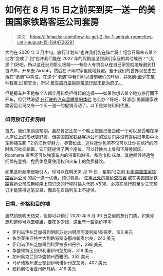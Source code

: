 # 如何在 8 月 15 日之前买到买一送一的美国国家铁路客运公司套房

> 原文：<https://lifehacker.com/how-to-get-2-for-1-amtrak-roomettes-until-august-15-1844726291>

大约在 2020 年 3 月中旬，旅行计划从“也许我们能在阵亡将士纪念日周末去某个地方”变成了 到“也许我们能在 2022 年的假期里见到我们家庭的其他成员！”(太黑？)好吧，所以这还没*到*那么极端——有些人有机会从在自己家里就地躲避到打包汽车，开车去 Airbnb，然后在*不同的*家里就地躲避。鉴于我们的世界现在由生活在“泡泡”中构成，在这个“泡泡”中我们可以控制我们的环境，并感到(至少在某种程度上)更安全，所以 [房车旅行变得异常流行就不足为奇了。](https://www.vacationrenter.com/trends/rise-of-rv-popularity) 



但是房车并不是每个人都实用和负担得起的选择——如果你想去某个地方旅行而不开车，但仍然渴望 [在行驶的汽车里睡觉的体验](https://lifehacker.com/where-to-travel-in-an-rv-right-now-1843028279) 怎么办？好吧，好消息:美国国家铁路客运公司又有一个买一送一的促销活动了。以下是如何利用优惠。

### 如何预订打折房间

首先，我们来谈谈预期。虽然肯定比花一个晚上把自己扭曲成一个可以忍受睡在单人座位上的形状更舒服，但美国国家铁路客运公司的室友们并没有提供旧电影中火车卧铺车厢 T2 的旧世界魅力。尽管如此，这些迷你包间不仅可以让你在旅行的同时练习社交距离，它们还提供了两个座位，可以转换为上层和下层睡眠区。Roomette 乘客还可以独享车内的浴室和淋浴、*和*毛巾和 床单。其他额外待遇包括优先登机、免费休息室使用权和火车上的免费餐饮。

如果这听起来很吸引人，你可以在明天(8 月 15 日，星期六)之前 [利用美国国家铁路客运公司](https://www.amtrak.com/promotions/roomette-sale-buy-one-get-one-free?intcmp=wsp_deals-landing-page_link_roomette-bogo-offer_deals) 的买一送一优惠。预订机票， [使用此处的票价查找器](https://www.amtrak.com/promotions/roomette-sale-buy-one-get-one-free?intcmp=wsp_deals-landing-page_link_roomette-bogo-offer_deals) 或在美国国家铁路客运公司应用程序上预订您的行程时输入代码 V538。必须在旅行前至少三天预订才能获得这笔交易，而且在自动列车上不提供。

### 日期、价格和目的地

虽然销售明天结束，但你可以预订 2020 年 9 月 30 日之前的旅行门票。如果你想知道你可以去哪里，要花多少钱，这里有一些票价样本:

*   伊利诺伊州芝加哥到明尼苏达州明尼阿波利斯/圣保罗，193 美元
*   佐治亚州亚特兰大到路易斯安那州新奥尔良，243 美元
*   伊利诺伊州芝加哥到科罗拉多州丹佛，299 美元
*   华盛顿特区到伊利诺伊州芝加哥，319 美元
*   加州奥克兰到华盛顿州西雅图，352 美元
*   马萨诸塞州波士顿到伊利诺伊州芝加哥，402 美元
*   纽约到佐治亚州萨凡纳，416 美元